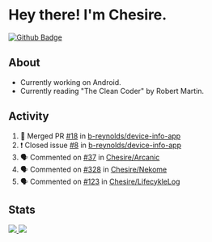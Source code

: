 # Hey there! I'm Chesire.

[![Github Badge](https://img.shields.io/badge/-Github-000?style=flat-square&logo=Github&logoColor=white&link=https://github.com/chesire)](https://github.com/chesire)

## About
<!-- Uses https://github.com/Chesire/natemoo-re -->
* Currently working on Android.
* Currently reading "The Clean Coder" by Robert Martin.
<!--
* Currently listening to: 
<a href="https://natemoo-re-iirbxe7wf.vercel.app/now-playing?open">
    <img src="https://natemoo-re-iirbxe7wf.vercel.app/now-playing" width="256" height="64" alt="Now Playing">
</a>  
-->

## Activity
<!-- Uses https://github.com/jamesgeorge007/github-activity-readme -->
<!--START_SECTION:activity-->
1. 🎉 Merged PR [#18](https://github.com/b-reynolds/device-info-app/pull/18) in [b-reynolds/device-info-app](https://github.com/b-reynolds/device-info-app)
2. ❗️ Closed issue [#8](https://github.com/b-reynolds/device-info-app/issues/8) in [b-reynolds/device-info-app](https://github.com/b-reynolds/device-info-app)
3. 🗣 Commented on [#37](https://github.com/Chesire/Arcanic/issues/37) in [Chesire/Arcanic](https://github.com/Chesire/Arcanic)
4. 🗣 Commented on [#328](https://github.com/Chesire/Nekome/issues/328) in [Chesire/Nekome](https://github.com/Chesire/Nekome)
5. 🗣 Commented on [#123](https://github.com/Chesire/LifecykleLog/issues/123) in [Chesire/LifecykleLog](https://github.com/Chesire/LifecykleLog)
<!--END_SECTION:activity-->

## Stats
<a href="https://github-readme-stats.vercel.app/api/top-langs/?username=chesire&theme=tokyonight">
    <img src="https://github-readme-stats.vercel.app/api/top-langs/?username=chesire&layout=compact&theme=tokyonight" >
</a>
<a href="https://github-readme-stats.vercel.app/api?username=chesire&show_icons=true&theme=tokyonight">
    <img src="https://github-readme-stats.vercel.app/api?username=chesire&show_icons=true&theme=tokyonight" >
</a>  
